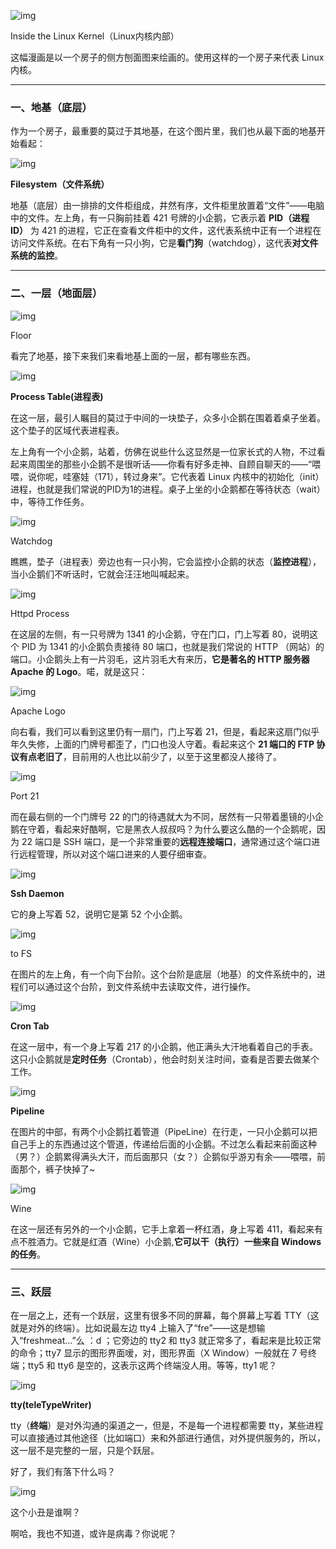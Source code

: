 ![img](/resources/Linux内核.png)

Inside the Linux Kernel（Linux内核内部）



这幅漫画是以一个房子的侧方刨面图来绘画的。使用这样的一个房子来代表 Linux 内核。



***

### **一、地基（底层）**



作为一个房子，最重要的莫过于其地基，在这个图片里，我们也从最下面的地基开始看起：

![img](/resources/地基.png)

**Filesystem（文件系统）**



地基（底层）由一排排的文件柜组成，井然有序，文件柜里放置着“文件”——电脑中的文件。左上角，有一只胸前挂着 421 号牌的小企鹅，它表示着 **PID（进程 ID）** 为 421 的进程，它正在查看文件柜中的文件，这代表系统中正有一个进程在访问文件系统。在右下角有一只小狗，它是**看门狗**（watchdog），这代表**对文件系统的监控**。



***



### **二、一层（地面层）**

![img](C:/Users/Administrator/AppData/Local/YNote/data/qq56FCDDC07FCA5596B197973C0884903C/ce44ea1aa2e84b358cd255ad57ec54c2/91b78dc9b1964ae68eeb5ed76859d8fd.png)

Floor



看完了地基，接下来我们来看地基上面的一层，都有哪些东西。

![img](/resources/地面层.png)

**Process Table(进程表)**



在这一层，最引人瞩目的莫过于中间的一块垫子，众多小企鹅在围着着桌子坐着。这个垫子的区域代表进程表。



左上角有一个小企鹅，站着，仿佛在说些什么这显然是一位家长式的人物，不过看起来周围坐的那些小企鹅不是很听话——你看有好多走神、自顾自聊天的——“喂喂，说你呢，哇塞娃（171），转过身来”。它代表着 Linux 内核中的初始化（init）进程，也就是我们常说的PID为1的进程。桌子上坐的小企鹅都在等待状态（wait）中，等待工作任务。

![img](/resources/看门狗.png)

Watchdog



瞧瞧，垫子（进程表）旁边也有一只小狗，它会监控小企鹅的状态（**监控进程**），当小企鹅们不听话时，它就会汪汪地叫喊起来。

![img](/resources/http进程.png)

Httpd Process



在这层的左侧，有一只号牌为 1341 的小企鹅，守在门口，门上写着 80，说明这个 PID 为 1341 的小企鹅负责接待 80 端口，也就是我们常说的 HTTP （网站）的端口。小企鹅头上有一片羽毛，这片羽毛大有来历，**它是著名的 HTTP 服务器 Apache 的 Logo**。喏，就是这只：

![img](/resources/apache2.png)

Apache Logo



向右看，我们可以看到这里仍有一扇门，门上写着 21，但是，看起来这扇门似乎年久失修，上面的门牌号都歪了，门口也没人守着。看起来这个 **21 端口的 FTP 协议有点老旧了**，目前用的人也比以前少了，以至于这里都没人接待了。

![img](/resources/ftp进程.png)

Port 21



而在最右侧的一个门牌号 22 的门的待遇就大为不同，居然有一只带着墨镜的小企鹅在守着，看起来好酷啊，它是黑衣人叔叔吗？为什么要这么酷的一个企鹅呢，因为 22 端口是 SSH 端口，是一个非常重要的**远程连接端口**，通常通过这个端口进行远程管理，所以对这个端口进来的人要仔细审查。

![img](/resources/ssh进程.png)

**Ssh Daemon**



它的身上写着 52，说明它是第 52 个小企鹅。

![img](/resources/toFS.png)

to FS



在图片的左上角，有一个向下台阶。这个台阶是底层（地基）的文件系统中的，进程们可以通过这个台阶，到文件系统中去读取文件，进行操作。

![img](/resources/Crontab定时任务.png)

**Cron Tab**



在这一层中，有一个身上写着 217 的小企鹅，他正满头大汗地看着自己的手表。这只小企鹅就是**定时任务**（Crontab），他会时刻关注时间，查看是否要去做某个工作。

![img](/resources/管道进程.png)

**Pipeline**



在图片的中部，有两个小企鹅扛着管道（PipeLine）在行走，一只小企鹅可以把自己手上的东西通过这个管道，传递给后面的小企鹅。不过怎么看起来前面这种（男？）企鹅累得满头大汗，而后面那只（女？）企鹅似乎游刃有余——喂喂，前面那个，裤子快掉了~

![img](/resources/wine.png)

Wine



在这一层还有另外的一个小企鹅，它手上拿着一杯红酒，身上写着 411，看起来有点不胜酒力。它就是红酒（Wine）小企鹅,**它可以干（执行）一些来自 Windows 的任务**。



***

### **三、跃层**



在一层之上，还有一个跃层，这里有很多不同的屏幕，每个屏幕上写着 TTY（这就是对外的终端）。比如说最左边 tty4 上输入了“fre”——这是想输入“freshmeat...”么 ：d ；它旁边的 tty2 和 tty3 就正常多了，看起来是比较正常的命令；tty7 显示的图形界面嗳，对，图形界面（X Window）一般就在 7 号终端；tty5 和 tty6 是空的，这表示这两个终端没人用。等等，tty1 呢？

![img](/resources/tty.png)

**tty(teleTypeWriter)**



tty（**终端**）是对外沟通的渠道之一，但是，不是每一个进程都需要 tty，某些进程可以直接通过其他途径（比如端口）来和外部进行通信，对外提供服务的，所以，这一层不是完整的一层，只是个跃层。



好了，我们有落下什么吗？

![img](/resources/virus.png)

这个小丑是谁啊？



啊哈，我也不知道，或许是病毒？你说呢？